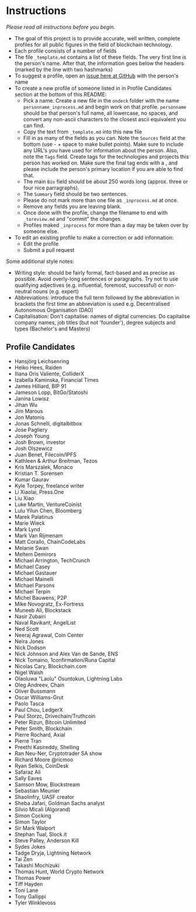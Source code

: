# Instructions

*Please read all instructions before you begin.*

* The goal of this project is to provide accurate, well written, complete profiles for all public figures in the field of blockchain technology.
* Each profile consists of a number of fields 
* The file `_template.md` contains a list of these fields. The very first line is the person's name. After that, the information goes below the headers (marked by the line with two hashmarks) 
* To suggest a profile, open an [issue here at GitHub](https://github.com/EveryBit-com/profiles/issues) with the person's name
* To create a new profile of someone listed in in Profile Candidates section at the bottom of this README:
	* Pick a name. Create a new file in the `ondeck` folder with the name `personname_inprocess.md` and begin work on that profile. `personname` should be that person's full name, all lowercase, no spaces, and convert any non-ascii characters to the closest ascii equivalent you can find. 
	* Copy the text from `_template.md` into this new file
	* Fill in as many of the fields as you can. Note the `Sources` field at the bottom (use - + space to make bullet points). Make sure to include any URL's you have used for information about the person. Also, note the `Tags` field. Create tags for the technologies and projects this person has worked on. Make sure the final tag ends with a , and please include the person's primary location if you are able to find that.
	* The main `Bio` field should be about 250 words long (approx. three or four nice parragraphs).
	* The `Summary` field should be two sentences. 
	* Please do not mark more than one file as `_inprocess.md` at once.
	* Remove any fields you are leaving blank.
	* Once done with the profile, change the filename to end with `_toreview.md` and "commit" the changes.
	* Profiles maked `_inprocess` for more than a day may be taken over by someone else. 
* To edit an existing profile to make a correction or add information:
	* Edit the profile
	* Submit a pull request

Some additional style notes:
* Writing style: should be fairly formal, fact-based and as precise as possible. Avoid overly-long sentences or paragraphs. Try not to use qualifying adjectives (e.g. influential, foremost, successful) or non-neutral nouns (e.g. expert)
* Abbreviations: introduce the full term followed by the abbreviation in brackets the first time an abbreviation is used e.g. Decentralised Autonomous Organisation (DAO)
* Capitalisation: Don't capitalise: names of digital currencies. Do capitalise company names, job titles (but not 'founder'), degree subjects and types (Bachelor's and Masters)



## Profile Candidates

- Hansjörg Leichsenring
- Heiko Hees, Raiden&nbsp;
- Iliana Oris Valiente, ColliderX
- Izabella Kaminska, Financial Times
- James Hilliard, BIP 91
- Jameson Lopp, BitGo/Statoshi
- Janina Lowisz
- Jihan Wu
- Jim Marous
- Jon Matonis
- Jonas Schnelli, digitalbitbox
- Jose Pagliery
- Joseph Young
- Josh Brown, investor
- Josh Olszewicz
- Juan Benet, Filecoin/IPFS
- Kathleen &amp; Arthur Breitman, Tezos
- Kris Marszalek, Monaco
- Kristian T. Sorensen
- Kumar Gaurav
- Kyle Torpey, freelance writer
- Li Xiaolai, Press.One
- Liu Xiao
- Luke Martin, VentureCoinist
- Lulu Yilun Chen, Bloomberg
- Marek Palatinus
- Marie Wieck
- Mark Lynd
- Mark Van Rijmenam
- Matt Corallo, ChainCodeLabs
- Melanie Swan
- Meltem Demirors
- Michael Arrington, TechCrunch
- Michael Casey
- Michael Gastauer
- Michael Mainelli
- Michael Parsons
- Michael Terpin
- Michel Bauwens, P2P
- Mike Novogratz, Ex-Fortress
- Muneeb Ali, Blockstack
- Nasir Zubairi
- Naval Ravikant, AngelList
- Ned Scott
- Neeraj Agrawal, Coin Center
- Neira Jones
- Nick Dodson
- Nick Johnson and Alex Van de Sande, ENS
- Nick Tomaino, 1confirmation/Runa Capital
- Nicolas Cary, Blockchain.com
- Nigel Walsh
- Olaoluwa "Laolu" Osuntokun, Lightning Labs
- Oleg Andreev, Chain
- Oliver Bussmann
- Oscar Williams-Grut
- Paolo Tasca
- Paul Chou, LedgerX
- Paul Storzc, Drivechain/Truthcoin
- Peter Rizun, Bitcoin Unlimited
- Peter Smith, Blockchain
- Pierre Rochard, Axial
- Pierre Tran
- Preethi Kasireddy, Shelling
- Ran Neu-Ner, Cryptotrader SA show
- Richard Moore @ricmoo
- Ryan Selkis, CoinDesk
- Safaraz Ali
- Sally Eaves
- Samson Mow,&nbsp;Blockstream
- Sebastian Meunier
- Shaolinfry, UASF creator
- Sheba Jafari, Goldman Sachs analyst
- Silvio Micali (Algorand)
- Simon Cocking
- Simon Taylor
- Sir Mark Walport
- Stephan Tual, Slock.it
- Steve Palley, Anderson Kill
- Sydes Jokes
- Tadge Dryja, Lightning Network
- Tai Zen
- Takashi Mochizuki
- Thomas Hunt, World Crypto Network
- Thomas Power
- Tiff Hayden
- Toni Lane
- Tony Gallippi
- Tyler Winklevoss
